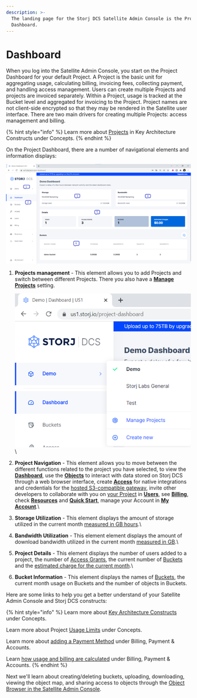 ```yaml
---
description: >-
  The landing page for the Storj DCS Satellite Admin Console is the Project
  Dashboard.
---
```


# Dashboard

When you log into the Satellite Admin Console, you start on the Project Dashboard for your default Project. A Project is the basic unit for aggregating usage, calculating billing, invoicing fees,  collecting payment, and handling access management. Users can create multiple Projects and projects are invoiced separately. Within a Project, usage is tracked at the Bucket level and aggregated for invoicing to the Project. Project names are not client-side encrypted so that they may be rendered in the Satellite user interface. There are two main drivers for creating multiple Projects: access management and billing.

{% hint style="info" %}
Learn more about [Projects](../../concepts/key-architecture-constructs.md#project) in Key Architecture Constructs under Concepts.
{% endhint %}

On the Project Dashboard, there are a number of navigational elements and information displays:

![](<../../.gitbook/assets/image (134) (1).png>)

1.  &#x20;**Projects management** - This element allows you to add Projects and switch between different Projects. There you also have a [**Manage Projects**](manage-projects.md) setting.

    ![](<../../.gitbook/assets/image (133) (1).png>)\

2. **Project Navigation** - This element allows you to move between the different functions related to the project you have selected, to view the [**Dashboard**](dashboard.md), use the [**Objects**](objects.md) to interact with data stored on Storj DCS through a web browser interface, create [**Access**](access-grants.md) for native integrations and credentials for the [hosted S3-compatible gateway](../../api-reference/s3-compatible-gateway/), invite other developers to collaborate with you on [your Project](manage-projects.md) in [**Users**](users.md), see [**Billing**](billing.md), check [**Resources**](resources.md) and [**Quick Start**](quick-start.md), manage your Account in [**My Account**](my-account.md).\

3. **Storage Utilization** - This element displays the amount of storage utilized in the current month [measured in GB hours](../../billing-payment-and-accounts-1/pricing/billing-and-payment.md#object-storage).\

4. **Bandwidth Utilization** - This element  element displays the amount of download bandwidth utilized in the current month [measured in GB](../../billing-payment-and-accounts-1/pricing/billing-and-payment.md#bandwidth-fee).\

5. **Project Details** - This element displays the number of users added to a project, the number of [Access Grants](access-grants.md), the current number of [Buckets](../../concepts/key-architecture-constructs.md#bucket) and the [estimated charge for the current month](../../billing-payment-and-accounts-1/pricing/billing-and-payment.md).\

6. **Bucket Information** - This element displays the names of [Buckets](../../concepts/key-architecture-constructs.md#bucket), the current month usage on Buckets and the number of objects in Buckets.

Here are some links to help you get a better understand of your Satellite Admin Console and Storj DCS constructs:

{% hint style="info" %}
Learn more about [Key Architecture Constructs](../../concepts/key-architecture-constructs.md) under Concepts.

Learn more about Project [Usage Limits](../../concepts/limits.md) under Concepts.

Learn more about [adding a Payment Method](../../billing-payment-and-accounts-1/storj-token/) under Billing, Payment & Accounts.

Learn [how usage and billing are calculated](../../billing-payment-and-accounts-1/pricing/billing-and-payment.md) under Billing, Payment & Accounts.
{% endhint %}

Next we'll learn about creating/deleting buckets, uploading, downloading, viewing the object map, and sharing access to objects through the [Object Browser in the Satellite Admin Console](objects.md).

